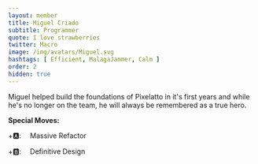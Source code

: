 ```yaml
---
layout: member
title: Miguel Criado
subtitle: Programmer
quote: I love strawberries
twitter: Macro
image: /img/avatars/Miguel.svg
hashtags: [ Efficient, MalagaJammer, Calm ]
order: 2
hidden: true
---
```


Miguel helped build the foundations of Pixelatto in it's first years and while he's no longer on the team, he will always be remembered as a true hero.

**Special Moves:**

<div class="has-text-left">

<i class="fas fa-arrow-down"></i>
<i class="fas fa-arrow-up" style="transform: rotateZ(-45deg);"></i>
<i class="fas fa-arrow-right" style="transform: rotateZ(-90deg);"></i>
<i class="fas fa-arrow-down" style="transform: rotateZ(-135deg);"></i>
+🅰: &emsp;Massive Refactor

</div>
<div class="has-text-left">

<i class="fas fa-arrow-right"></i>
<i class="fas fa-arrow-down"></i>
<i class="fas fa-arrow-right"></i>
<i class="fas fa-arrow-up"></i>
+🅱: &emsp;Definitive Design

</div>